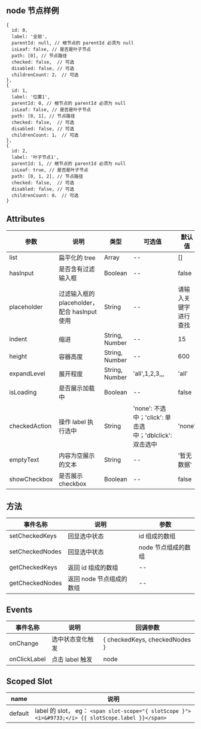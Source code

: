 ## node 节点样例

```
{
  id: 0,
  label: '全部',
  parentId: null, // 根节点的 parentId 必须为 null
  isLeaf: false, // 是否是叶子节点
  path: [0], // 节点路径
  checked: false,  // 可选
  disabled: false, // 可选
  childrenCount: 2， // 可选
},
{
  id: 1,
  label: '位置1',
  parentId: 0, // 根节点的 parentId 必须为 null
  isLeaf: false, // 是否是叶子节点
  path: [0, 1], // 节点路径
  checked: false,  // 可选
  disabled: false, // 可选
  childrenCount: 1， // 可选
},
{
  id: 2,
  label: '叶子节点1',
  parentId: 1, // 根节点的 parentId 必须为 null
  isLeaf: true, // 是否是叶子节点
  path: [0, 1, 2], // 节点路径
  checked: false,  // 可选
  disabled: false, // 可选
  childrenCount: 0， // 可选
}
```

## Attributes

| 参数          | 说明                                         | 类型           | 可选值                                                  | 默认值               |
| ------------- | -------------------------------------------- | -------------- | ------------------------------------------------------- | -------------------- |
| list          | 扁平化的 tree                                | Array          | --                                                      | []                   |
| hasInput      | 是否含有过滤输入框                           | Boolean        | --                                                      | false                |
| placeholder   | 过滤输入框的 placeholder，配合 hasInput 使用 | String         | --                                                      | 请输入关键字进行查找 |
| indent        | 缩进                                         | String, Number | --                                                      | 15                   |
| height        | 容器高度                                     | String, Number | --                                                      | 600                  |
| expandLevel   | 展开程度                                     | String, Number | 'all',1,2,3,,,                                          | 'all'                |
| isLoading     | 是否展示加载中                               | Boolean        | --                                                      | false                |
| checkedAction | 操作 label 执行选中                          | String         | 'none': 不选中；'click': 单击选中；'dblclick': 双击选中 | 'none'               |
| emptyText     | 内容为空展示的文本                           | String         | --                                                      | '暂无数据'           |
| showCheckbox  | 是否展示 checkbox                            | Boolean        | --                                                      | false                |

## 方法

| 事件名称        | 说明                     | 参数                |
| --------------- | ------------------------ | ------------------- |
| setCheckedKeys  | 回显选中状态             | id 组成的数组       |
| setCheckedNodes | 回显选中状态             | node 节点组成的数组 |
| getCheckedKeys  | 返回 id 组成的数组       | --                  |
| getCheckedNodes | 返回 node 节点组成的数组 | --                  |

## Events

| 事件名称     | 说明             | 回调参数                      |
| ------------ | ---------------- | ----------------------------- |
| onChange     | 选中状态变化触发 | { checkedKeys, checkedNodes } |
| onClickLabel | 点击 label 触发  | node                          |

## Scoped Slot

| name    | 说明                                                                                                |
| ------- | --------------------------------------------------------------------------------------------------- |
| default | label 的 slot， eg： `<span slot-scope="{ slotScope }"><i>&#9733;</i> {{ slotScope.label }}</span>` |
